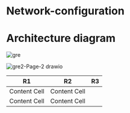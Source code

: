 # Network-configuration

# Architecture diagram
![gre](https://user-images.githubusercontent.com/79700810/131821357-b7786903-6ba2-4460-b712-b428e359e834.png)

![gre2-Page-2 drawio](https://user-images.githubusercontent.com/79700810/131821736-34571abd-b15b-4984-aee8-9464dfb0841f.png)

| R1            | R2            | R3|
| ------------- | ------------- | ------------- |
| Content Cell  | Content Cell  |
| Content Cell  | Content Cell  |
